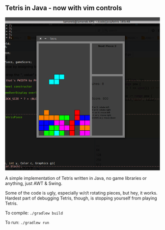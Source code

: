 ## Tetris in Java - now with vim controls

![screenshot](https://raw.githubusercontent.com/lamereb/java-tetris-vim/master/tetris.png)

A simple implementation of Tetris written in Java, no game libraries or anything, just AWT & Swing.

Some of the code is ugly, especially w/r/t rotating pieces, but hey, it works. Hardest part of debugging Tetris, though, is stopping yourself from playing Tetris.

To compile:
`./gradlew build`

To run:
`./gradlew run`
